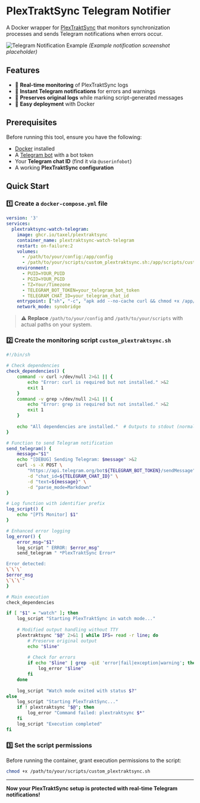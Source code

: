 # PlexTraktSync Telegram Notifier

A Docker wrapper for [PlexTraktSync](https://github.com/Taxel/PlexTraktSync) that monitors synchronization processes and sends Telegram notifications when errors occur.

![Telegram Notification Example](https://i.imgur.com/example.png) *(Example notification screenshot placeholder)*

## Features

- 📡 **Real-time monitoring** of PlexTraktSync logs  
- 🔔 **Instant Telegram notifications** for errors and warnings  
- 📝 **Preserves original logs** while marking script-generated messages  
- 🐳 **Easy deployment** with Docker  

## Prerequisites

Before running this tool, ensure you have the following:

- [Docker](https://docs.docker.com/get-docker/) installed  
- A [Telegram bot](https://core.telegram.org/bots#3-how-do-i-create-a-bot) with a bot token  
- Your **Telegram chat ID** (find it via `@userinfobot`)  
- A working **PlexTraktSync configuration**  

## Quick Start

### 1️⃣ Create a `docker-compose.yml` file

```yaml
version: '3'
services:
  plextraktsync-watch-telegram:
    image: ghcr.io/taxel/plextraktsync
    container_name: plextraktsync-watch-telegram
    restart: on-failure:2
    volumes:
      - /path/to/your/config:/app/config
      - /path/to/your/scripts/custom_plextraktsync.sh:/app/scripts/custom_plextraktsync.sh
    environment:
      - PUID=YOUR_PUID
      - PGID=YOUR_PGID
      - TZ=Your/Timezone
      - TELEGRAM_BOT_TOKEN=your_telegram_bot_token
      - TELEGRAM_CHAT_ID=your_telegram_chat_id
    entrypoint: ["sh", "-c", "apk add --no-cache curl && chmod +x /app/scripts/custom_plextraktsync.sh && exec /app/scripts/custom_plextraktsync.sh watch"]
    network_mode: synobridge
```

> ⚠ **Replace** `/path/to/your/config` and `/path/to/your/scripts` with actual paths on your system.

### 2️⃣ Create the monitoring script `custom_plextraktsync.sh`

```bash
#!/bin/sh

# Check dependencies
check_dependencies() {
    command -v curl >/dev/null 2>&1 || {
        echo "Error: curl is required but not installed." >&2
        exit 1
    }
    command -v grep >/dev/null 2>&1 || {
        echo "Error: grep is required but not installed." >&2
        exit 1
    }
    
    echo "All dependencies are installed."  # Outputs to stdout (normal output)
}

# Function to send Telegram notification
send_telegram() {
    message="$1"
    echo "[DEBUG] Sending Telegram: $message" >&2
    curl -s -X POST \
        "https://api.telegram.org/bot${TELEGRAM_BOT_TOKEN}/sendMessage" \
        -d "chat_id=${TELEGRAM_CHAT_ID}" \
        -d "text=${message}" \
        -d "parse_mode=Markdown"
}

# Log function with identifier prefix
log_script() {
    echo "[PTS Monitor] $1"
}

# Enhanced error logging
log_error() {
    error_msg="$1"
    log_script " ERROR: $error_msg"
    send_telegram " *PlexTraktSync Error* 

Error detected:
\`\`\`
$error_msg
\`\`\`"
}

# Main execution
check_dependencies

if [ "$1" = "watch" ]; then
    log_script "Starting PlexTraktSync in watch mode..."
    
    # Modified output handling without TTY
    plextraktsync "$@" 2>&1 | while IFS= read -r line; do
        # Preserve original output
        echo "$line"
        
        # Check for errors
        if echo "$line" | grep -qiE 'error|fail|exception|warning'; then
            log_error "$line"
        fi
    done
    
    log_script "Watch mode exited with status $?"
else
    log_script "Starting PlexTraktSync..."
    if ! plextraktsync "$@"; then
        log_error "Command failed: plextraktsync $*"
    fi
    log_script "Execution completed"
fi
```

### 3️⃣ Set the script permissions

Before running the container, grant execution permissions to the script:

```bash
chmod +x /path/to/your/scripts/custom_plextraktsync.sh
```

---

**Now your PlexTraktSync setup is protected with real-time Telegram notifications!**
